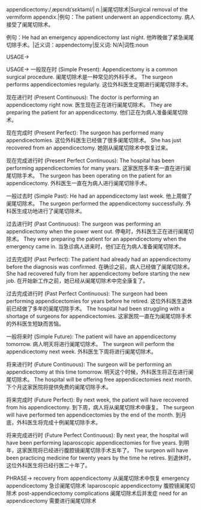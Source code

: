appendicectomy:/ˌæpɛndɪˈsɛktəmi/| n.|阑尾切除术|Surgical removal of the vermiform appendix.|例句：The patient underwent an appendicectomy.  病人接受了阑尾切除术。

例句：He had an emergency appendicectomy last night. 他昨晚做了紧急阑尾切除手术。|近义词：appendectomy|反义词: N/A|词性:noun

USAGE->

USAGE->
一般现在时 (Simple Present):
Appendicectomy is a common surgical procedure. 阑尾切除术是一种常见的外科手术。
The surgeon performs appendicectomies regularly.  这位外科医生定期进行阑尾切除手术。


现在进行时 (Present Continuous):
The doctor is performing an appendicectomy right now. 医生现在正在进行阑尾切除术。
They are preparing the patient for an appendicectomy. 他们正在为病人准备阑尾切除术。


现在完成时 (Present Perfect):
The surgeon has performed many appendicectomies.  这位外科医生已经做了很多阑尾切除术。
She has just recovered from an appendicectomy. 她刚从阑尾切除术中恢复过来。


现在完成进行时 (Present Perfect Continuous):
The hospital has been performing appendicectomies for many years. 这家医院多年来一直在进行阑尾切除手术。
The surgeon has been operating on the patient for an appendicectomy.  外科医生一直在为病人进行阑尾切除手术。


一般过去时 (Simple Past):
He had an appendicectomy last week. 他上周做了阑尾切除术。
The surgeon performed the appendicectomy successfully. 外科医生成功地进行了阑尾切除术。


过去进行时 (Past Continuous):
The surgeon was performing an appendicectomy when the power went out.  停电时，外科医生正在进行阑尾切除术。
They were preparing the patient for an appendicectomy when the emergency came in.  当急诊病人进来时，他们正在为病人准备阑尾切除术。


过去完成时 (Past Perfect):
The patient had already had an appendicectomy before the diagnosis was confirmed.  在确诊之前，病人已经做了阑尾切除术。
She had recovered fully from her appendicectomy before starting the new job. 在开始新工作之前，她已经从阑尾切除术中完全康复了。


过去完成进行时 (Past Perfect Continuous):
The surgeon had been performing appendicectomies for years before he retired.  这位外科医生退休前已经做了多年的阑尾切除手术。
The hospital had been struggling with a shortage of surgeons for appendicectomies.  这家医院一直在为阑尾切除手术的外科医生短缺而苦恼。


一般将来时 (Simple Future):
The patient will have an appendicectomy tomorrow. 病人明天将进行阑尾切除术。
The surgeon will perform the appendicectomy next week.  外科医生下周将进行阑尾切除术。


将来进行时 (Future Continuous):
The surgeon will be performing an appendicectomy at this time tomorrow.  明天这个时候，外科医生将正在进行阑尾切除术。
The hospital will be offering free appendicectomies next month.  下个月这家医院将提供免费的阑尾切除手术。


将来完成时 (Future Perfect):
By next week, the patient will have recovered from his appendicectomy. 到下周，病人将从阑尾切除术中康复。
The surgeon will have performed ten appendicectomies by the end of the month. 到月底，外科医生将完成十例阑尾切除手术。


将来完成进行时 (Future Perfect Continuous):
By next year, the hospital will have been performing laparoscopic appendicectomies for five years.  到明年，这家医院将已经进行腹腔镜阑尾切除手术五年了。
The surgeon will have been practicing medicine for twenty years by the time he retires.  到退休时，这位外科医生将已经行医二十年了。


PHRASE->
recovery from appendicectomy  从阑尾切除术中恢复
emergency appendicectomy  急诊阑尾切除术
laparoscopic appendicectomy 腹腔镜阑尾切除术
post-appendicectomy complications 阑尾切除术后并发症
need for an appendicectomy 需要进行阑尾切除术

